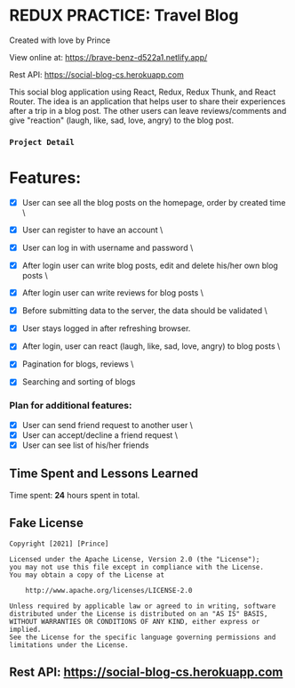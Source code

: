 #  REDUX PRACTICE: Travel Blog

Created with love by Prince 
  
View online at: https://brave-benz-d522a1.netlify.app/

Rest API: https://social-blog-cs.herokuapp.com 
  
This social blog application using React, Redux, Redux Thunk, and React Router. The idea is an application that helps user to share their experiences after a trip in a blog post. The other users can leave reviews/comments and give "reaction" (laugh, like, sad, love, angry) to the blog post.


### `Project Detail`

# Features:  
* [x] User can see all the blog posts on the homepage, order by created time \
* [x] User can register to have an account \
* [x] User can log in with username and password \
* [x] After login user can write blog posts, edit and delete his/her own blog posts \
* [x] After login user can write reviews for blog posts \
* [x] Before submitting data to the server, the data should be validated \
* [x] User stays logged in after refreshing browser. 
* [x] After login, user can react (laugh, like, sad, love, angry) to blog posts \
* [x] Pagination for blogs, reviews \
* [x] Searching and sorting of blogs 


### Plan for **additional** features:
* [x] User can send friend request to another user \
* [x] User can accept/decline a friend request \
* [x] User can see list of his/her friends 

## Time Spent and Lessons Learned

Time spent: **24** hours spent in total.


## Fake License

    Copyright [2021] [Prince]

    Licensed under the Apache License, Version 2.0 (the "License");
    you may not use this file except in compliance with the License.
    You may obtain a copy of the License at

        http://www.apache.org/licenses/LICENSE-2.0

    Unless required by applicable law or agreed to in writing, software
    distributed under the License is distributed on an "AS IS" BASIS,
    WITHOUT WARRANTIES OR CONDITIONS OF ANY KIND, either express or implied.
    See the License for the specific language governing permissions and
    limitations under the License.
    

## Rest API: https://social-blog-cs.herokuapp.com  

